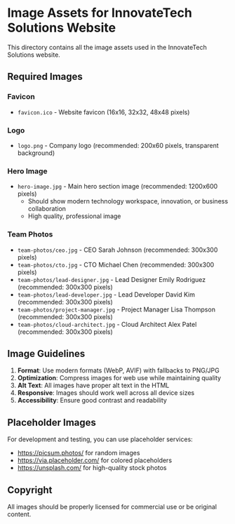 # Image Assets for InnovateTech Solutions Website

This directory contains all the image assets used in the InnovateTech Solutions website.

## Required Images

### Favicon
- `favicon.ico` - Website favicon (16x16, 32x32, 48x48 pixels)

### Logo
- `logo.png` - Company logo (recommended: 200x60 pixels, transparent background)

### Hero Image
- `hero-image.jpg` - Main hero section image (recommended: 1200x600 pixels)
  - Should show modern technology workspace, innovation, or business collaboration
  - High quality, professional image

### Team Photos
- `team-photos/ceo.jpg` - CEO Sarah Johnson (recommended: 300x300 pixels)
- `team-photos/cto.jpg` - CTO Michael Chen (recommended: 300x300 pixels)
- `team-photos/lead-designer.jpg` - Lead Designer Emily Rodriguez (recommended: 300x300 pixels)
- `team-photos/lead-developer.jpg` - Lead Developer David Kim (recommended: 300x300 pixels)
- `team-photos/project-manager.jpg` - Project Manager Lisa Thompson (recommended: 300x300 pixels)
- `team-photos/cloud-architect.jpg` - Cloud Architect Alex Patel (recommended: 300x300 pixels)

## Image Guidelines

1. **Format**: Use modern formats (WebP, AVIF) with fallbacks to PNG/JPG
2. **Optimization**: Compress images for web use while maintaining quality
3. **Alt Text**: All images have proper alt text in the HTML
4. **Responsive**: Images should work well across all device sizes
5. **Accessibility**: Ensure good contrast and readability

## Placeholder Images

For development and testing, you can use placeholder services:
- https://picsum.photos/ for random images
- https://via.placeholder.com/ for colored placeholders
- https://unsplash.com/ for high-quality stock photos

## Copyright

All images should be properly licensed for commercial use or be original content.


